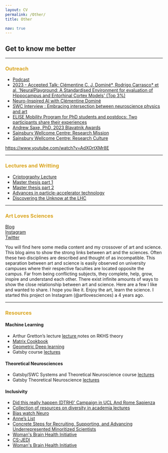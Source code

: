 ```yaml
---
layout: CV
permalink: /Other/
title: Other

nav: true 
---
```

## Get to know me better

***

<h3> <span style="color:#DAA520"> Outreach </span></h3>

<ul>
<li> <a href="https://www.youtube.com/watch?v=qIuFOMr0q4A&feature=youtu.be">Podcast </a>   </li>
<li> <a href="https://www.youtube.com/watch?v=vxcWo-YVyGE"> 2023 - Accepted Talk: Clémentine C. J. Dominé*, Rodrigo Carrasco* et al, 'NeuralPlayground: A Standardised Environment for evaluation of Hippocampus and Entorhinal Cortex Models' (Top 3%)  </a>   </li>
<li> <a href="https://podcasters.spotify.com/pod/show/neuroverse9/episodes/49--Neuro-Inspired-AI-with-Clmentine-Domin-e23rm7f">Neuro-Inspired AI with Clémentine Dominé </a>   </li>
<li> <a href="https://www.sainsburywellcome.org/web/qa/embracing-intersection-between-neuroscience-physics-and-art "> SWC Interview : Embracing intersection between neuroscience physics and art </a>  </li>
<li> <a href="https://ellis.eu/news/elise-mobility-program-for-phd-students-and-postdocs-two-participants-share-their-experiences">  ELISE Mobility Program for PhD students and postdocs: Two participants share their experiences </a>  </li>
<li> <a href="https://www.youtube.com/watch?v=4QWHw1gLgfY"> Andrew Saxe, PhD, 2023 Blavatnik Awards  </a> </li>
<li> <a href="https://www.youtube.com/watch?v=ZE2Zqb3wvdI"> Sainsbury Wellcome Centre: Research Mission </a> </li> 
<li> <a href="https://www.youtube.com/watch?v=AdXOrtXMr8E"> Sainsbury Wellcome Centre: Research Culture </a> </li>
</ul>

https://www.youtube.com/watch?v=AdXOrtXMr8E

***

<h3> <span style="color:#DAA520"> Lectures and Writting  </span></h3>

<ul>
<li><a href=" https://drive.google.com/file/d/1QWlE49cMUyxjuUWd7MaqTuKwe9ovqTE3/view?usp=sharing "> Criptography Lecture </a> </li>
<li> <a href="https://drive.google.com/file/d/1tqvEwYJhqrCzbVh-6tXCAesd3rQCXDIH/view?usp=sharing"> Master thesis part 1</a>  </li>
<li>  <a href="https://drive.google.com/file/d/1nQVe2dTjuFWiyDUziA5VSmehkd7SCtaS/view?usp=sharing"> Master thesis part 2</a> </li>
<li> <a href="https://drive.google.com/file/d/100-3g1coMObuSQ8FVzmd1PXJLDPNUo2f/view?usp=sharing"> Advances in particle-accelerator technology </a> </li>
<li> <a href="https://drive.google.com/file/d/1VuMzCsp-LFzcWrBS8n4M8rq5PQV-m5Dz/view?usp=sharing"> Discovering the Unknow at the LHC </a> </li>
</ul>


*****
<h3> <span style="color:#DAA520">Art Loves Sciences</span></h3>

 <a href="https://artlovessciences.github.io">Blog </a>  <br>
 <a href="https://www.instagram.com/art_loves_sciences/">Instagram </a>    <br>
 <a href="https://twitter.com/ArtlovesSci">Twitter </a>  


You will find here some media content and my crossover of art and science.
This blog aims to show the strong links between art and the sciences. 
Often these two disciplines are described and thought of as incompatible. 
This separation between art and science is easily observed on university campuses
where their respective faculties are located opposite the campus. 
Far from being conflicting subjects, they complete, help, grow, inspire and understand each other. 
There exist infinite amounts of ways to show the close relationship between art and science. 
Here are a few I like and wanted to share. I hope you like it. Enjoy the art, learn the science.
I started this project on Instagram (@artlovesciences) a 4 years ago. 




***
<h3> <span style="color:#DAA520">Resources </span></h3> 

#### Machine Learning <br>

<ul>
<li> Arthur Gretton’s lecture  <a href="http://www.gatsby.ucl.ac.uk/~gretton/coursefiles/rkhscourse.html"> lecture </a> notes on RKHS theory </li>
<li> <a href="http://www2.imm.dtu.dk/pubdb/edoc/imm3274.pdf"> Matrix Cookbook </a> </li>
<li> <a href="https://geometricdeeplearning.com"> Geometric Deep learning </a> </li>
<li> Gatsby course <a href="http://www.gatsby.ucl.ac.uk/teaching/courses/index.html"> lectures </a> </li>
</ul>


#### Theoretical Neurosciences <br>
<ul>
<li> Gatsby/SWC Systems and Theoretical Neuroscience course <a href="https://www.gatsby.ucl.ac.uk/teaching/courses/sntn/sntn-2018/lectures.html"> lectures </a> </li>
<li> Gatsby Theoretical Neuroscience  <a  href= "https://www.williamdorrell.co.uk/pdfs/TN_Notes.pdf">lectures  </a>   </li>
</ul>


#### Inclusivity <br>
<ul>
<li> <a href="https://drive.google.com/file/d/1DBqWaJWJaR1wE3x1N700Phl-DKhoMpao/view?usp=sharing"> Did this really happen (DTRH)' Campaign in UCL And Rome Sapienza  </a>   </li>
<li> <a href="https://diversityinacademia.mystrikingly.com" >  Collection of resources on diversity in academia lectures </a> </li>
<li> <a href="https://biaswatchneuro.com">Bias watch Neuro </a>  </li>
<li> <a href="https://anneslist.net"> Anne’s List </a>  </li>
<li> <a href="https://docs.google.com/document/d/1Ic6bil2AvrQmPFUcUyxcw_FumofKkUo3VLsU7qG0cTk/edit"> Concrete Steps for Recruiting, Supporting, and Advancing Underrepresented Minoritized Scientists</a>  </li>
<li> <a href="https://wbhi.ucsb.edu"> Woman's Brain Health Initiative  </a>  </li>
<li> <a href="https://sites.google.com/andrew.cmu.edu/baileyflanigan/cs-jedi-project?authuser=0"> CS-JEDI </a></li>
<li> <a href="https://www.youtube.com/watch?v=tX5uczeISOQ"> Woman's Brain Health Initiative  </a>  </li>
</ul>





  







 